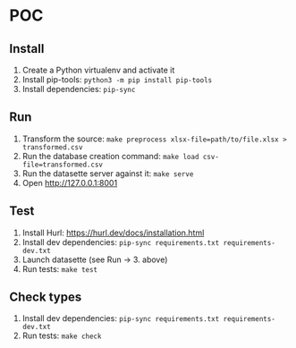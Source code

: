 # POC

## Install

1. Create a Python virtualenv and activate it
2. Install pip-tools: `python3 -m pip install pip-tools`
3. Install dependencies: `pip-sync`


## Run

1. Transform the source: `make preprocess xlsx-file=path/to/file.xlsx > transformed.csv`
2. Run the database creation command: `make load csv-file=transformed.csv`
3. Run the datasette server against it: `make serve`
4. Open http://127.0.0.1:8001


## Test

1. Install Hurl: https://hurl.dev/docs/installation.html
2. Install dev dependencies: `pip-sync requirements.txt requirements-dev.txt`
3. Launch datasette (see Run → 3. above)
4. Run tests: `make test`


## Check types

1. Install dev dependencies: `pip-sync requirements.txt requirements-dev.txt`
2. Run tests: `make check`
